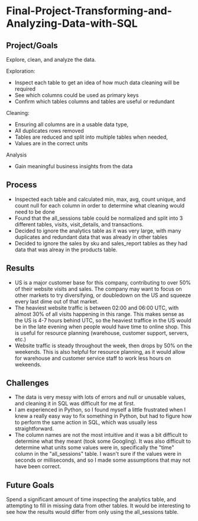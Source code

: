 # Final-Project-Transforming-and-Analyzing-Data-with-SQL

## Project/Goals
Explore, clean, and analyze the data.  

Exploration: 
- Inspect each table to get an idea of how much data cleaning will be required
- See which columns could be used as primary keys
- Confirm which tables columns and tables are useful or redundant

Cleaning: 
- Ensuring all columns are in a usable data type, 
- All duplicates rows removed 
- Tables are reduced and split into multiple tables when needed, 
- Values are in the correct units 

Analysis
- Gain meaningful business insights from the data

## Process
- Inspected each table and calculated min, max, avg, count unique, and count null for each column in order to determine what cleaning would need to be done
- Found that the all_sessions table could be normalized and split into 3 different tables, visits, visit_details, and transactions. 
- Decided to ignore the analytics table as it was very large, with many duplicates and redundant data that was already in other tables
- Decided to ignore the sales by sku and sales_report tables as they had data that was alreay in the products table.
###

## Results
- US is a major customer base for this company, contributing to over 50% of their website visits and sales.  The company may want to focus on other markets to try diversifying, or doubledown on the US and squeeze every last dime out of that market.
- The heaviest website traffic is between 02:00 and 06:00 UTC, with almost 30% of all visits happening in this range.  This makes sense as the US is 4-7 hours behind UTC, so the heaviest traffice in the US would be in the late evening when people would have time to online shop.  This is useful for resource planning (warehouse, customer support, servers, etc.)
- Website traffic is steady throughout the week, then drops by 50% on the weekends.  This is also helpful for resource planning, as it would allow for warehouse and customer service staff to work less hours on wekeends.

## Challenges 
- The data is very messy with lots of errors and null or unusable values, and cleaning it in SQL was difficult for me at first.
- I am experienced in Python, so I found myself a little frustrated when I knew a really easy way to fix something in Python, but had to figure how to perform the same action in SQL, which was usually less straightforward.
- The column names are not the most intuitive and it was a bit difficult to determine what they meant (took some Googling).  It was also difficult to determine what units some values were in, specifically the "time" column in the "all_sessions" table.  I wasn't sure if the values were in seconds or milliseconds, and so I made some assumptions that may not have been correct.

## Future Goals
Spend a significant amount of time inspecting the analytics table, and attempting to fill in missing data from other tables.  It would be interesting to see how the results would differ from only using the all_sessions table.

